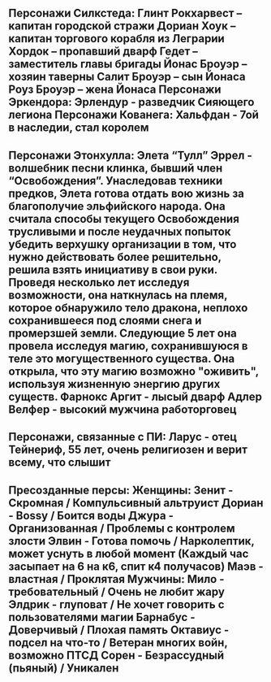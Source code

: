 Персонажи Силкстеда: 
Глинт Рокхарвест – капитан городской стражи	
Дориан Хоук – капитан торгового корабля из Леграрии
Хордок – пропавший дварф
Гедет – заместитель главы бригады
Йонас Броуэр – хозяин таверны
Салит Броуэр – сын Йонаса
Роуз Броуэр – жена Йонаса
Персонажи Эркендора:
Эрлендур - разведчик Сияющего легиона
Персонажи Кованега:
Хальфдан - 7ой в наследии, стал королем
---
Персонажи Этонхулла:
Элета “Тулл” Эррел - волшебник песни клинка, бывший член “Освобождения”. Унаследовав техники предков, Элета готова отдать вою жизнь за благополучие эльфийского народа. Она считала способы текущего Освобождения трусливыми и после неудачных попыток убедить верхушку организации в том, что нужно действовать более решительно, решила взять инициативу в свои руки. Проведя несколько лет исследуя возможности, она наткнулась на племя, которое обнаружило тело дракона, неплохо сохранившееся под слоями снега и промерзшей земли. Следующие 5 лет она провела исследуя магию, сохранившуюся в теле это могущественного существа. Она открыла, что эту магию возможно "оживить", используя жизненную энергию других существ.
Фарнокс Аргит - лысый дварф
Адлер Велфер - высокий мужчина работорговец
---
Персонажи, связанные с ПИ:
Ларус - отец Тейнериф, 55 лет, очень религиозен и верит всему, что слышит
---
Пресозданные персы:
Женщины:
Зенит - Скромная / Компульсивный альтруист
Дориан - Bossy / Боится воды
Джура - Организованная / Проблемы с контролем злости
Элвин - Готова помочь / Нарколептик, может уснуть в любой момент (Каждый час засыпает на 6 на к6, спит к4 получасов)
Маэв - властная / Проклятая 
Мужчины:
Мило - требовательный / Очень не любит жару 
Элдрик - глуповат / Не хочет говорить с пользователями магии
Барнабус - Доверчивый / Плохая память
Октавиус - подсел на что-то / Ветеран многих войн, возможно ПТСД
Сорен - Безрассудный (пьяный) / Уникален
---